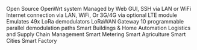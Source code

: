 Open Source OpenWrt system
Managed by Web GUI, SSH via LAN or WiFi
Internet connection via LAN, WiFi, Or 3G/4G via optional LTE module
Emulates 49x LoRa demodulators
LoRaWAN Gateway
10 programmable parallel demodulation paths
Smart Buildings & Home Automation
Logistics and Supply Chain Management
Smart Metering
Smart Agriculture
Smart Cities
Smart Factory
